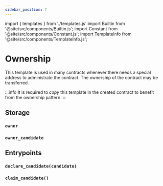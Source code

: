 ```yaml
---
sidebar_position: 7
---
```

import { templates } from './templates.js'
import Builtin from '@site/src/components/Builtin.js';
import Constant from '@site/src/components/Constant.js';
import TemplateInfo from '@site/src/components/TemplateInfo.js';

# Ownership

This template is used in many contracts whenever there needs a special address to administrate the contract. The ownership of the contract may be transferred.

:::info
It is required to *copy* this template in the created contract to benefit from the ownership pattern.
:::

<TemplateInfo data={templates.ownership.info} />

## Storage

### `owner`

<Constant data={templates.ownership.owner} />

### `owner_candidate`

<Constant data={templates.ownership.candidate} />

## Entrypoints

### `declare_candidate(candidate)`

<Builtin data={templates.ownership.declare} />


### `claim_candidate()`

<Builtin data={templates.ownership.claim} />